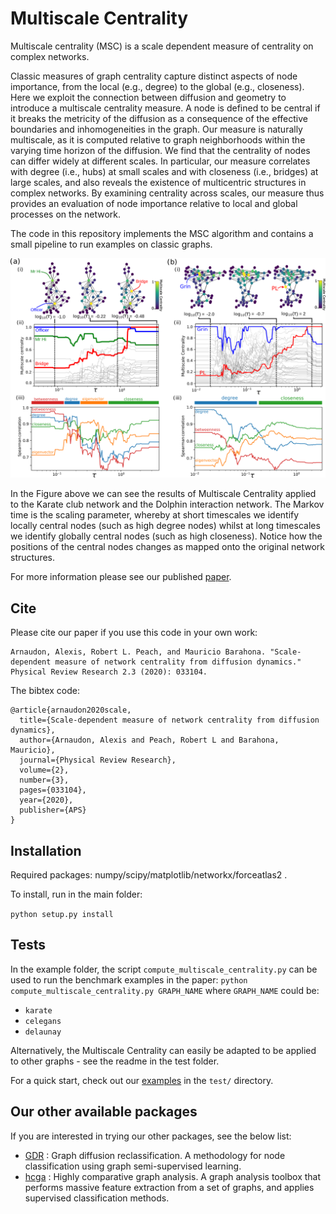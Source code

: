 Multiscale Centrality
=====================

Multiscale centrality (MSC) is a scale dependent measure of centrality on complex networks. 

Classic measures of graph centrality capture distinct aspects of node importance, from the local (e.g., degree) to the global (e.g., closeness). Here we exploit the connection between diffusion and geometry to introduce a multiscale centrality measure. A node is defined to be central if it breaks the metricity of the diffusion as a consequence of the effective boundaries and inhomogeneities in the graph. Our measure is naturally multiscale, as it is computed relative to graph neighborhoods within the varying time horizon of the diffusion. We find that the centrality of nodes can differ widely at different scales. In particular, our measure correlates with degree (i.e., hubs) at small scales and with closeness (i.e., bridges) at large scales, and also reveals the existence of multicentric structures in complex networks. By examining centrality across scales, our measure thus provides an evaluation of node importance relative to local and global processes on the network.


The code in this repository implements the MSC algorithm and contains a small pipeline to run examples on classic graphs. 


<p align="center">
  <img src="doc/figure_msc.png" width="800" />
</p>

In the Figure above we can see the results of Multiscale Centrality applied to the Karate club network and the Dolphin interaction network. The Markov time is the scaling parameter, whereby at short timescales we identify locally central nodes (such as high degree nodes) whilst at long timescales we identify globally central nodes (such as high closeness). Notice how the positions of the central nodes changes as mapped onto the original network structures.


For more information please see our published [paper](https://journals.aps.org/prresearch/abstract/10.1103/PhysRevResearch.2.033104).


## Cite

Please cite our paper if you use this code in your own work:

```
Arnaudon, Alexis, Robert L. Peach, and Mauricio Barahona. "Scale-dependent measure of network centrality from diffusion dynamics." Physical Review Research 2.3 (2020): 033104.
```

The bibtex code:

```
@article{arnaudon2020scale,
  title={Scale-dependent measure of network centrality from diffusion dynamics},
  author={Arnaudon, Alexis and Peach, Robert L and Barahona, Mauricio},
  journal={Physical Review Research},
  volume={2},
  number={3},
  pages={033104},
  year={2020},
  publisher={APS}
}
```

## Installation

Required packages: numpy/scipy/matplotlib/networkx/forceatlas2 . 

To install, run in the main folder:

```python setup.py install```

## Tests

In the example folder, the script ``compute_multiscale_centrality.py`` can be used to run the benchmark examples in the paper:
```python compute_multiscale_centrality.py GRAPH_NAME```
where ``GRAPH_NAME`` could be:
* ``karate``
* ``celegans``
* ``delaunay``


Alternatively, the Multiscale Centrality can easily be adapted to be applied to other graphs - see the readme in the test folder.  

For a quick start, check out our [examples](https://github.com/barahona-research-group/MultiscaleCentrality/tree/master/test) in the `test/` directory.


## Our other available packages

If you are interested in trying our other packages, see the below list:
* [GDR](https://github.com/barahona-research-group/GDR) : Graph diffusion reclassification. A methodology for node classification using graph semi-supervised learning.
* [hcga](https://github.com/barahona-research-group/hcga) : Highly comparative graph analysis. A graph analysis toolbox that performs massive feature extraction from a set of graphs, and applies supervised classification methods.

